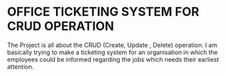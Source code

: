 # OFFICE TICKETING SYSTEM FOR CRUD OPERATION

The Project is all about the CRUD (Create, Update , Delete) operation. 
I am basically trying to make a ticketing system for an organisation in which the employees could be informed regarding the jobs which needs their earliest attention.
